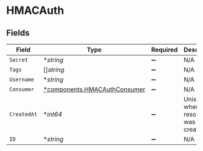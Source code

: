# HMACAuth


## Fields

| Field                                                                       | Type                                                                        | Required                                                                    | Description                                                                 |
| --------------------------------------------------------------------------- | --------------------------------------------------------------------------- | --------------------------------------------------------------------------- | --------------------------------------------------------------------------- |
| `Secret`                                                                    | **string*                                                                   | :heavy_minus_sign:                                                          | N/A                                                                         |
| `Tags`                                                                      | []*string*                                                                  | :heavy_minus_sign:                                                          | N/A                                                                         |
| `Username`                                                                  | **string*                                                                   | :heavy_minus_sign:                                                          | N/A                                                                         |
| `Consumer`                                                                  | [*components.HMACAuthConsumer](../../models/components/hmacauthconsumer.md) | :heavy_minus_sign:                                                          | N/A                                                                         |
| `CreatedAt`                                                                 | **int64*                                                                    | :heavy_minus_sign:                                                          | Unix epoch when the resource was created.                                   |
| `ID`                                                                        | **string*                                                                   | :heavy_minus_sign:                                                          | N/A                                                                         |